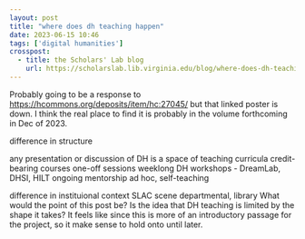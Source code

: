 ```yaml
---
layout: post
title: "where does dh teaching happen"
date: 2023-06-15 10:46
tags: ['digital humanities']
crosspost:
  - title: the Scholars' Lab blog
    url: https://scholarslab.lib.virginia.edu/blog/where-does-dh-teaching-happen
---
```

Probably going to be a response to https://hcommons.org/deposits/item/hc:27045/ but that linked poster is down. I think the real place to find it is probably in the volume forthcoming in Dec of 2023.

difference in structure

any presentation or discussion of DH is a space of teaching
curricula
credit-bearing courses
one-off sessions
weeklong DH workshops - DreamLab, DHSI, HILT
ongoing mentorship
ad hoc, self-teaching

difference in instituional context
SLAC scene
departmental, library
What would the point of this post be? Is the idea that DH teaching is limited by the shape it takes? It feels like since this is more of an introductory passage for the project, so it make sense to hold onto until later.
